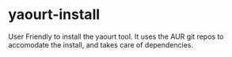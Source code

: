 # yaourt-install
User Friendly to install the yaourt tool. It uses the AUR git repos to accomodate the install, and takes care of dependencies.
